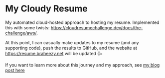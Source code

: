 # My Cloudy Resume
My automated cloud-hosted approach to hosting my resume. Implemented this with some twists: https://cloudresumechallenge.dev/docs/the-challenge/aws/.

At this point, I can casually make updates to my resume (and any supporting code), push the results to GitHub, and the website at https://resume.braheezy.net will be updated 👍

If you want to learn more about this journey and my approach, see [my blog post here](DEADLINK)
